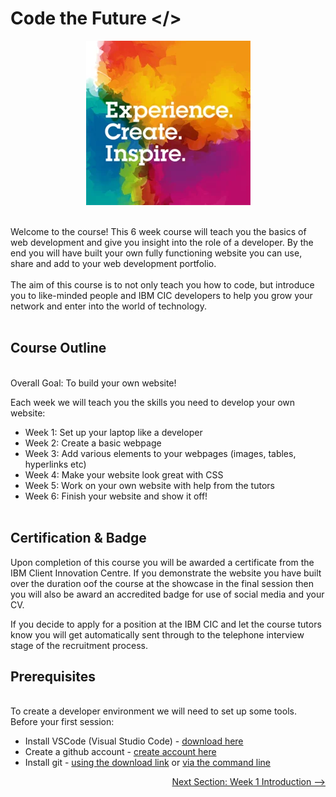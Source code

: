 # Code the Future </>

<div align="center"><img src="./images/logo.png" alt="IBM CIC"></div>
</br>

Welcome to the course! This 6 week course will teach you the basics of web development and give you insight into the role of a developer. By the end you will have built your own fully functioning website you can use, share and add to your web development portfolio.
</br></br>
The aim of this course is to not only teach you how to code, but introduce you to like-minded people and IBM CIC developers to help you grow your network and enter into the world of technology.
</br></br>

## Course Outline
\
Overall Goal: To build your own website!

Each week we will teach you the skills you need to develop your own website:

- Week 1: Set up your laptop like a developer
- Week 2: Create a basic webpage
- Week 3: Add various elements to your webpages (images, tables, hyperlinks etc)
- Week 4: Make your website look great with CSS
- Week 5: Work on your own website with help from the tutors
- Week 6: Finish your website and show it off!
  </br></br>

## Certification & Badge

Upon completion of this course you will be awarded a certificate from the IBM Client Innovation Centre. If you demonstrate the website you have built over the duration oof the course at the showcase in the final session then you will also be award an accredited badge for use of social media and your CV.

If you decide to apply for a position at the IBM CIC and let the course tutors know you will get automatically sent through to the telephone interview stage of the recruitment process.

## Prerequisites
\
To create a developer environment we will need to set up some tools. Before your first session:

- Install VSCode (Visual Studio Code) - [download here](https://code.visualstudio.com/)
- Create a github account - [create account here](https://github.com/)
- Install git - [using the download link](https://git-scm.com/book/en/v2/Getting-Started-Installing-Git) or [via the command line](https://git-scm.com/book/en/v2/Getting-Started-Installing-Git)

<div style="width: 100%">
<div align="right"><a href='week-1/README.md'>Next Section: Week 1 Introduction --></a></div>
</div>